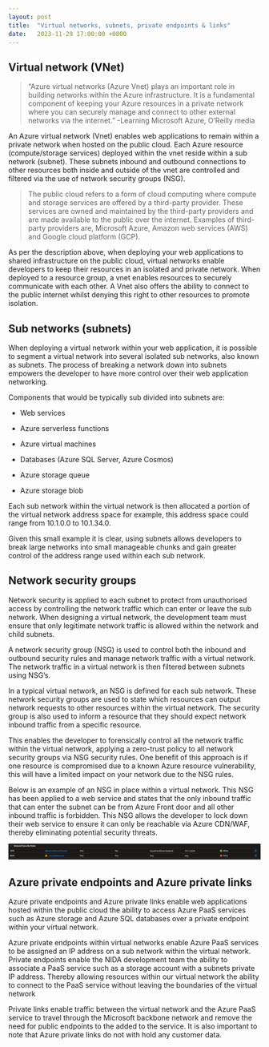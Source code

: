 ```yaml
---
layout: post
title:  "Virtual networks, subnets, private endpoints & links"
date:   2023-11-29 17:00:00 +0000
---
```


## Virtual network (VNet)

>  “Azure virtual networks (Azure Vnet) plays an important role in building networks within the Azure infrastructure. It is a fundamental component of keeping your Azure resources in a private network where you can securely manage and connect to other external networks via the internet.” 
-Learning Microsoft Azure, O’Reilly media 

 

An Azure virtual network (Vnet) enables web applications to remain within a private network when hosted on the public cloud. Each Azure resource (compute/storage services) deployed within the vnet reside within a sub network (subnet). These subnets inbound and outbound connections to other resources both inside and outside of the vnet are controlled and filtered via the use of network security groups (NSG). 

 

> The public cloud refers to a form of cloud computing where compute and storage services are offered by a third-party provider. These services are owned and maintained by the third-party providers and are made available to the public over the internet. Examples of third-party providers are, Microsoft Azure, Amazon web services (AWS) and Google cloud platform (GCP). 

 

As per the description above, when deploying your web applications to shared infrastructure on the public cloud, virtual networks enable developers to keep their resources in an isolated and private network. When deployed to a resource group, a vnet enables resources to securely communicate with each other. A Vnet also offers the ability to connect to the public internet whilst denying this right to other resources to promote isolation. 

 

## Sub networks (subnets) 

When deploying a virtual network within your web application, it is possible to segment a virtual network into several isolated sub networks, also known as subnets. The process of breaking a network down into subnets empowers the developer to have more control over their web application networking. 

Components that would be typically sub divided into subnets are: 

- Web services 

- Azure serverless functions 

- Azure virtual machines 

- Databases (Azure SQL Server, Azure Cosmos) 

- Azure storage queue 

- Azure storage blob 

Each sub network within the virtual network is then allocated a portion of the virtual network address space for example, this address space could range from 10.1.0.0 to 10.1.34.0. 

Given this small example it is clear, using subnets allows developers to break large networks into small manageable chunks and gain greater control of the address range used within each sub network. 

 

## Network security groups 

Network security is applied to each subnet to protect from unauthorised access by controlling the network traffic which can enter or leave the sub network. When designing a virtual network, the development team must ensure that only legitimate network traffic is allowed within the network and child subnets. 

A network security group (NSG) is used to control both the inbound and outbound security rules and manage network traffic with a virtual network. The network traffic in a virtual network is then filtered between subnets using NSG’s. 

In a typical virtual network, an NSG is defined for each sub network. These network security groups are used to state which resources can output network requests to other resources within the virtual network. The security group is also used to inform a resource that they should expect network inbound traffic from a specific resource. 

This enables the developer to forensically control all the network traffic within the virtual network, applying a zero-trust policy to all network security groups via NSG security rules. One benefit of this approach is if one resource is compromised due to a known Azure resource vulnerability, this will have a limited impact on your network due to the NSG rules. 

 

Below is an example of an NSG in place within a virtual network. This NSG has been applied to a web service and states that the only inbound traffic that can enter the subnet can be from Azure Front door and all other inbound traffic is forbidden. This NSG allows the developer to lock down their web service to ensure it can only be reachable via Azure CDN/WAF, thereby eliminating potential security threats. 

![Alt text](/docs/assets/vnet1.png)

## Azure private endpoints and Azure private links 

Azure private endpoints and Azure private links enable web applications hosted within the public cloud the ability to access Azure PaaS services such as Azure storage and Azure SQL databases over a private endpoint within your virtual network. 

Azure private endpoints within virtual networks enable Azure PaaS services to be assigned an IP address on a sub network within the virtual network. Private endpoints enable the NIDA development team the ability to associate a PaaS service such as a storage account with a subnets private IP address. Thereby allowing resources within our virtual network the ability to connect to the PaaS service without leaving the boundaries of the virtual network 

Private links enable traffic between the virtual network and the Azure PaaS service to travel through the Microsoft backbone network and remove the need for public endpoints to the added to the service. It is also important to note that Azure private links do not with hold any customer data. 

 

 

  

 